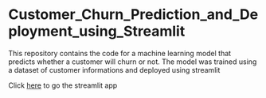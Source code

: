 # Customer_Churn_Prediction_and_Deployment_using_Streamlit
This repository contains the code for a machine learning model that predicts whether a customer will churn or not. The model was trained using a dataset of customer informations and deployed using streamlit

Click [here](https://onafuye12-customer-churn-prediction-and-deployment-churn-61pywj.streamlit.app/) to go the streamlit app
